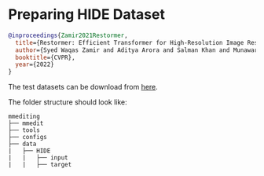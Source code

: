 # Preparing HIDE Dataset

<!-- [DATASET] -->

```bibtex
@inproceedings{Zamir2021Restormer,
  title={Restormer: Efficient Transformer for High-Resolution Image Restoration},
  author={Syed Waqas Zamir and Aditya Arora and Salman Khan and Munawar Hayat and Fahad Shahbaz Khan and Ming-Hsuan Yang},
  booktitle={CVPR},
  year={2022}
}
```

The test datasets can be download from [here](https://drive.google.com/file/d/1XRomKYJF1H92g1EuD06pCQe4o6HlwB7A/).

The folder structure should look like:

```text
mmediting
├── mmedit
├── tools
├── configs
├── data
|   ├── HIDE
|   |   ├── input
|   |   ├── target
```
